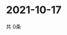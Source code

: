 # 2021-10-17
  共 0条

  <!-- BEGIN -->
  <!-- 最后更新时间Sun Oct 17 2021 10:03:10 GMT+0000 (Coordinated Universal Time) -->
  
  <!-- END -->
  
  